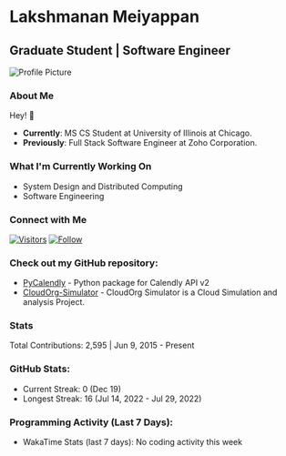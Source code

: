 # Lakshmanan Meiyappan
## Graduate Student | Software Engineer

![Profile Picture](url-to-profile-picture.jpg)

### About Me
Hey! 👋

- **Currently**: MS CS Student at University of Illinois at Chicago.
- **Previously**: Full Stack Software Engineer at Zoho Corporation.

### What I'm Currently Working On
- System Design and Distributed Computing
- Software Engineering

### Connect with Me
[![Visitors](badge-for-visitors)](link-to-profile) [![Follow](badge-for-follow)](link-to-follow)

### Check out my GitHub repository:
- [PyCalendly](link-to-PyCalendly-repo) - Python package for Calendly API v2
- [CloudOrg-Simulator](link-to-CloudOrg-Simulator-repo) - CloudOrg Simulator is a Cloud Simulation and analysis Project.

### Stats
Total Contributions: 2,595 | Jun 9, 2015 - Present

### GitHub Stats:
- Current Streak: 0 (Dec 19)
- Longest Streak: 16 (Jul 14, 2022 - Jul 29, 2022)

### Programming Activity (Last 7 Days):
- WakaTime Stats (last 7 days): No coding activity this week



<!--
### Hi there 👋
**acensia/acensia** is a ✨ _special_ ✨ repository because its `README.md` (this file) appears on your GitHub profile.

Here are some ideas to get you started:

- 🔭 I’m currently working on ...
- 🌱 I’m currently learning ...
- 👯 I’m looking to collaborate on ...
- 🤔 I’m looking for help with ...
- 💬 Ask me about ...
- 📫 How to reach me: ...
- 😄 Pronouns: ...
- ⚡ Fun fact: ...
-->
